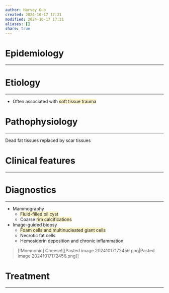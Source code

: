 ```yaml
---
author: Harvey Guo
created: 2024-10-17 17:21
modified: 2024-10-17 17:21
aliases: []
share: true
---
```

# Epidemiology
---


# Etiology
---
- Often associated with <span style="background:rgba(240, 200, 0, 0.2)">soft tissue trauma </span>

# Pathophysiology
---
Dead fat tissues replaced by scar tissues

# Clinical features
---


# Diagnostics
---
- Mammography 
	- <span style="background:rgba(240, 200, 0, 0.2)">Fluid-filled oil cyst</span> 
	- Coarse <span style="background:rgba(240, 200, 0, 0.2)">rim calcifications</span>
- Image-guided biopsy
	- <span style="background:rgba(240, 200, 0, 0.2)">Foam cells and multinucleated giant cells</span> 
	- Necrotic fat cells 
	- Hemosiderin deposition and chronic inflammation

>[!Mnemonic] 
>Cheese![[Pasted image 20241017172456.png|Pasted image 20241017172456.png]]

# Treatment
---

